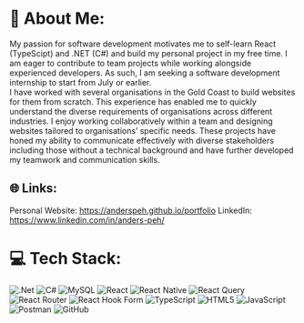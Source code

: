 # 💫 About Me:
My passion for software development motivates me to self-learn React (TypeScipt) and .NET (C#) and build my personal project in my free time. I am eager to contribute to team projects while working alongside experienced developers. As such, I am seeking a software development internship to start from July or earlier.<br>I have worked with several organisations in the Gold Coast to build websites for them from scratch. This experience has enabled me to quickly understand the diverse requirements of organisations across different industries. I enjoy working collaboratively within a team and designing websites tailored to organisations’ specific needs. These projects have honed my ability to communicate effectively with diverse stakeholders including those without a technical background and have further developed my teamwork and communication skills.


## 🌐 Links:
Personal Website: https://anderspeh.github.io/portfolio
LinkedIn: https://www.linkedin.com/in/anders-peh/

# 💻 Tech Stack:
![.Net](https://img.shields.io/badge/.NET-5C2D91?style=for-the-badge&logo=.net&logoColor=white) ![C#](https://img.shields.io/badge/c%23-%23239120.svg?style=for-the-badge&logo=csharp&logoColor=white) ![MySQL](https://img.shields.io/badge/mysql-4479A1.svg?style=for-the-badge&logo=mysql&logoColor=white) ![React](https://img.shields.io/badge/react-%2320232a.svg?style=for-the-badge&logo=react&logoColor=%2361DAFB) ![React Native](https://img.shields.io/badge/react_native-%2320232a.svg?style=for-the-badge&logo=react&logoColor=%2361DAFB) ![React Query](https://img.shields.io/badge/-React%20Query-FF4154?style=for-the-badge&logo=react%20query&logoColor=white) ![React Router](https://img.shields.io/badge/React_Router-CA4245?style=for-the-badge&logo=react-router&logoColor=white) ![React Hook Form](https://img.shields.io/badge/React%20Hook%20Form-%23EC5990.svg?style=for-the-badge&logo=reacthookform&logoColor=white) ![TypeScript](https://img.shields.io/badge/typescript-%23007ACC.svg?style=for-the-badge&logo=typescript&logoColor=white) ![HTML5](https://img.shields.io/badge/html5-%23E34F26.svg?style=for-the-badge&logo=html5&logoColor=white) ![JavaScript](https://img.shields.io/badge/javascript-%23323330.svg?style=for-the-badge&logo=javascript&logoColor=%23F7DF1E)   ![Postman](https://img.shields.io/badge/Postman-FF6C37?style=for-the-badge&logo=postman&logoColor=white)  ![GitHub](https://img.shields.io/badge/github-%23121011.svg?style=for-the-badge&logo=github&logoColor=white)


<!-- Proudly created with GPRM ( https://gprm.itsvg.in ) -->
